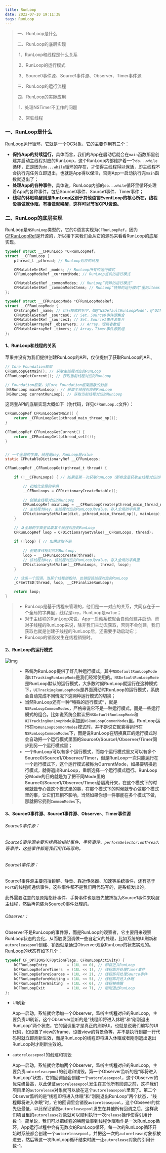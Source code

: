 ```yaml
---
title: RunLoop
date: 2022-07-10 19:11:38
tags: RunLoop
---
```


> 一、RunLoop是什么
>
> 二、RunLoop的底层实现
>
> ​		1、RunLoop和线程是什么关系
>
> ​		2、RunLoop的运行模式
>
> ​		3、Source0事件源、Source1事件源、Observer、Timer事件源
>
> 三、RunLoop的运行流程
>
> 四、RunLoop的实际应用
>
> ​		1、处理NSTimer不工作的问题
>
> ​		2、常驻线程

### 一、RunLoop是什么

RunLoop运行循环，它就是一个OC对象，它的主要作用有三个：

- **保持App的持续运行**，具体而言，我们的App在启动后就会在`main`函数那里创建并启动主线程对应的RunLoop，这个RunLoop内部维护着一个`do...while`循环，正是因为`do...while`循环的存在，才使得主线程得以保活，即主线程不会执行完任务立即退出，也就是App得以保活，否则App一启动执行完`main`函数就退出了；
- **处理App的各种事件**，具体说，RunLoop内部的`do...while`循环里循环处理着App的各种事件，包括Source0事件、Source1事件、Timer事件；
- **线程的休眠唤醒则是RunLoop区别于其他语言EventLoop的核心所在，线程没事做就休眠，有事做就唤醒，这样可以节省CPU资源。**

### 二、RunLoop的底层实现

RunLoop是`NSRunLoop`类型的，它的C语言实现为`CFRunLoopRef`，因为[CFRunLoopRef](https://links.jianshu.com/go?to=https%3A%2F%2Fopensource.apple.com%2Ftarballs%2FCF%2F)是开源的，所以接下来我们会从它的源码来看看RunLoop的底层实现。

```objectivec
typedef struct __CFRunLoop *CFRunLoopRef;
struct __CFRunLoop {
    pthread_t _pthread; // RunLoop对应的线程

    CFMutableSetRef _modes; // RunLoop所有的运行模式
    CFRunLoopModeRef _currentMode; // RunLoop当前的运行模式

    CFMutableSetRef _commonModes; // RunLoop“特殊的运行模式”
    CFMutableSetRef _commonModeItems; // RunLoop“特殊的运行模式“里的items
};

typedef struct __CFRunLoopMode *CFRunLoopModeRef;
struct __CFRunLoopMode {
    CFStringRef _name; // 运行模式的名字，如@"NSDefaultRunLoopMode"、@"UITrackingRunLoopMode"
    CFMutableSetRef _sources0; // Set，Source0事件源集合
    CFMutableSetRef _sources1; // Set，Source1事件源集合
    CFMutableArrayRef _observers; // Array，观察者数组
    CFMutableArrayRef _timers; // Array，Timer事件源数组
};
```

#### 1、RunLoop和线程的关系

苹果并没有为我们提供创建RunLoop的API，仅仅提供了获取RunLoop的API。

```objectivec
// Core Foundation框架
CFRunLoopGetMain(); // 获取主线程对应的RunLoop
CFRunLoopGetCurrent(); // 获取当前线程对应的RunLoop

// Foundation框架，对Core Foundation框架函数的封装
[NSRunLoop mainRunLoop]; // 获取主线程对应的RunLoop
[NSRunLoop currentRunLoop]; // 获取当前线程对应的RunLoop
```

这两套API的底层实现大概如下（伪代码，详见`CFRunLoop.c`文件）：

```objectivec
CFRunLoopRef CFRunLoopGetMain() {
    return _CFRunLoopGet(pthread_main_thread_np());
}
 
CFRunLoopRef CFRunLoopGetCurrent() {
    return _CFRunLoopGet(pthread_self());
}


// 一个全局的字典，线程是key，RunLoop是value
static CFMutableDictionaryRef __CFRunLoops;

CFRunLoopRef _CFRunLoopGet(pthread_t thread) {
    
    if (!__CFRunLoops) { // 如果是第一次获取RunLoop（那肯定是获取主线程对应的RunLoop，因为App一启动系统就会自动去获取主线程对应的RunLoop，我们自己写的获取且早着呢）

        // 初始化全局的字典
        __CFRunLoops = CFDictionaryCreateMutable();
        
        // 创建主线程对应的RunLoop
        CFRunLoopRef mainLoop = __CFRunLoopCreate(pthread_main_thread_np());
        // 主线程为key，主线程对应的RunLoop为value，存入全局的字典里
        CFDictionarySetValue(dict, pthread_main_thread_np(), mainLoop);
    }
    
    // 从全局的字典里读取某个线程对应的RunLoop
    CFRunLoopRef loop = CFDictionaryGetValue(__CFRunLoops, thread);
    
    if (!loop) { // 如果读取不到
        
        // 创建该线程对应的RunLoop，
        loop = __CFRunLoopCreate(thread);
        // 该线程为key，该线程对应的RunLoop为value，存入全局的字典里
        CFDictionarySetValue(__CFRunLoops, thread, loop);
    }

    // 注册一个回调，当某个线程销毁时，也销毁该线程对应的RunLoop
    _CFSetTSD(thread, loop, __CFFinalizeRunLoop);

    return loop;
}
```

> - RunLoop是基于线程来管理的，他们是一一对应的关系，共同存在于一个全局的字典里，线程是`key`，RunLoop是`value`；
> - 对于主线程的RunLoop来说，App一启动系统就会自动创建并启动，而对子线程的RunLoop来说，除非我们主动去获取，否则不会创建，我们获取也就是创建子线程的RunLoop后，还需要手动启动它；
> - RunLoop的销毁发生在线程销毁时。

#### 2、RunLoop的运行模式

![img](https://blog-1311875715.cos.ap-beijing.myqcloud.com/blog/1140.png)

> - **系统为RunLoop提供了好几种运行模式，其中`NSDefaultRunLoopMode`和`UITrackingRunLoopMode`是我们经常使用的。`NSDefaultRunLoopMode`是RunLoop默认的运行模式，大多数时候RunLoop就运行在这种模式下，`UITrackingRunLoopMode`是界面滑动时RunLoop的运行模式，系统会自动完成不同情况下这两种运行模式的切换；**
> - **当然RunLoop还有一种“特殊的运行模式”，就是`NSRunLoopCommonModes`，严格来说它不是一种运行模式，而是一些运行模式的组合。比如说系统会默认把`NSDefaultRunLoopMode`和`UITrackingRunLoopMode`添加到`NSRunLoopCommonModes`里，RunLoop运行在`NSRunLoopCommonModes`模式时，并不是说它就真得运行在`NSRunLoopCommonModes`下，而是说RunLoop在切换真正的运行模式时会自动把一个运行模式里面的Source0/Source1/Observer/Timer同步到另一个运行模式里；**
> - **一个RunLoop可以有多个运行模式，而每个运行模式里又可以有多个Source0/Source1/Observer/Timer，但是RunLoop一次只能运行在一个运行模式下，这个运行模式被称为CurrentMode，如果要切换运行模式，就得退出RunLoop，重新选择一个运行模式运行。RunLoop分Mode的目的就是为了把不同Mode里的Source0/Source1/Observer/Timer给隔离开来，在这个模式下的时候就做专心做这个模式里的事，在那个模式下的时候就专心做那个模式里的事，让它们互相不影响，当然如果你想一件事能在多个模式下做，那就把它扔到`CommonModes`下。**

#### 3、Source0事件源、Source1事件源、Observer、Timer事件源

###### Source0事件源：

###### Source0事件源主要包括原始指针事件、手势事件、`performSelector:onThread:`等事件，这些事件都是我们用代码写的。

###### Source1事件源：

Source1事件源主要包括锁屏、静音、靠近传感器、加速等系统事件，还有基于`Port`的线程间通信事件，这些事件都不是我们用代码写的，是系统发出的。

此外需要注意的是原始指针事件、手势事件也是首先被捕捉为Source1事件来唤醒主线程，然后再包装为Source0事件处理的。

###### Observer：

Observer不是RunLoop的事件源，而是RunLoop的观察者，它主要用来观察RunLoop状态的变化，从而触发回调做一些自定义的处理，比如系统的UI刷新和`autoreleasepool`创建、销毁就是通过Observer观察RunLoop的状态实现的。RunLoop的状态有如下几个：

```objectivec
typedef CF_OPTIONS(CFOptionFlags, CFRunLoopActivity) {
    kCFRunLoopEntry         = (1UL << 0), // 即将进入RunLoop
    kCFRunLoopBeforeTimers  = (1UL << 1), // 线程即将处理Timer事件
    kCFRunLoopBeforeSources = (1UL << 2), // 线程即将处理Source事件
    kCFRunLoopBeforeWaiting = (1UL << 5), // 线程即将进入休眠
    kCFRunLoopAfterWaiting  = (1UL << 6), // 线程被唤醒
    kCFRunLoopExit          = (1UL << 7), // 刚刚退出RunLoop
};
```

- UI刷新

  App一启动，系统就会添加一个Observer，监听主线程对应的RunLoop，主要负责UI刷新。这个Observer监听的是“线程即将进入休眠”和“刚刚退出RunLoop”两个状态，它的回调里才是真正的刷新UI。也就是说我们编写的UI代码，如设置了view的frame、设置view的背景色等，并不是执行到那一行代码时就立即刷新生效，而是RunLoop的线程即将进入休眠或者刚刚退出退出RunLoop时才刷新生效的。

- `autoreleasepool`的创建和销毁

  App一启动，系统就会添加两个Observer，监听主线程对应的RunLoop，主要负责`autoreleasepool`的创建和销毁。第一个Observer监听的是“即将进入RunLoop”状态，它的回调里会创建一个`autoreleasepool`，这个Observer的优先级最高，以此保证`autoreleasepool`发生在其他所有回调之前，这样我们项目里的`autorelease`对象就可以放在这个`autoreleasepool`里面了。第二个Obsever监听的是“线程即将进入休眠”和“刚刚退出RunLoop”两个状态，“线程即将进入休眠”时，它的回调里会销毁`autoreleasepool`，这个Obsever的优先级最低，以此保证销毁`autoreleasepool`发生在其他所有回调之后，这样我们项目里的`autorelease`对象就可以顺利执行一次`release`操作使得引用计数-1。简单说，我们可以把线程的唤醒做事到线程休眠看作是一次RunLoop循环，App运行过程中会有无数次的RunLoop循环，每一次的RunLoop循环开始时系统都会创建一个`autoreleasepool`，并把这一次的`autorelease`对象都放进去，然后等这一次RunLoop循环结束时统一让`autorelease`对象的引用计数-1。

